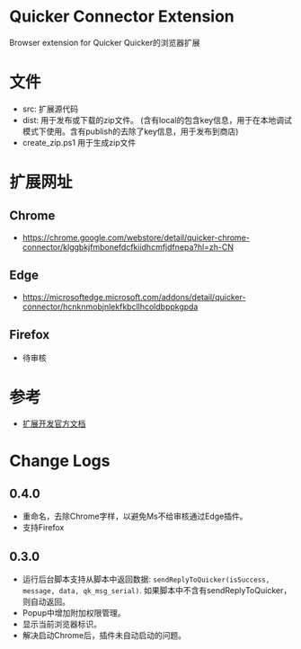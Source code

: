 # Quicker Connector Extension
Browser extension for Quicker  Quicker的浏览器扩展


# 文件
- src:  扩展源代码
- dist: 用于发布或下载的zip文件。
(含有local的包含key信息，用于在本地调试模式下使用。含有publish的去除了key信息，用于发布到商店)
- create_zip.ps1   用于生成zip文件

# 扩展网址
## Chrome
- https://chrome.google.com/webstore/detail/quicker-chrome-connector/klggbkjfmbonefdcfkiidhcmfjdfnepa?hl=zh-CN

## Edge
- https://microsoftedge.microsoft.com/addons/detail/quicker-connector/hcnknmobjnlekfkbcllhcoldbppkgpda

## Firefox
- 待审核

# 参考
- [扩展开发官方文档](https://developer.chrome.com/extensions)

# Change Logs

## 0.4.0
- 重命名，去除Chrome字样，以避免Ms不给审核通过Edge插件。
- 支持Firefox

## 0.3.0
- 运行后台脚本支持从脚本中返回数据: `sendReplyToQuicker(isSuccess, message, data, qk_msg_serial)`. 如果脚本中不含有sendReplyToQuicker，则自动返回。
- Popup中增加附加权限管理。
- 显示当前浏览器标识。
- 解决启动Chrome后，插件未自动启动的问题。

